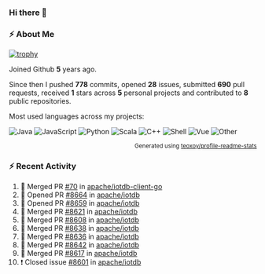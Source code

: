 ### Hi there 👋

### :zap: About Me

[![trophy](https://github-profile-trophy.vercel.app/?username=HTHou&theme=onedark)](https://github.com/ryo-ma/github-profile-trophy)
   
Joined Github **5** years ago.

Since then I pushed **778** commits, opened **28** issues, submitted **690** pull requests, received **1** stars across **5** personal projects and contributed to **8** public repositories.

Most used languages across my projects:

![Java](https://img.shields.io/static/v1?style=flat-square&label=%E2%A0%80&color=555&labelColor=%23b07219&message=Java%EF%B8%B194.4%25)
![JavaScript](https://img.shields.io/static/v1?style=flat-square&label=%E2%A0%80&color=555&labelColor=%23f1e05a&message=JavaScript%EF%B8%B11.4%25)
![Python](https://img.shields.io/static/v1?style=flat-square&label=%E2%A0%80&color=555&labelColor=%233572A5&message=Python%EF%B8%B10.7%25)
![Scala](https://img.shields.io/static/v1?style=flat-square&label=%E2%A0%80&color=555&labelColor=%23c22d40&message=Scala%EF%B8%B10.6%25)
![C++](https://img.shields.io/static/v1?style=flat-square&label=%E2%A0%80&color=555&labelColor=%23f34b7d&message=C%2B%2B%EF%B8%B10.6%25)
![Shell](https://img.shields.io/static/v1?style=flat-square&label=%E2%A0%80&color=555&labelColor=%2389e051&message=Shell%EF%B8%B10.4%25)
![Vue](https://img.shields.io/static/v1?style=flat-square&label=%E2%A0%80&color=555&labelColor=%2341b883&message=Vue%EF%B8%B10.3%25)
![Other](https://img.shields.io/static/v1?style=flat-square&label=%E2%A0%80&color=555&labelColor=%23ededed&message=Other%EF%B8%B11.2%25)

<p align="right"><sub>Generated using <a href="https://github.com/marketplace/actions/profile-readme-stats">teoxoy/profile-readme-stats</a></sub></p>


<!--![](https://github.com/HTHou/HTHou/blob/output/github-contribution-grid-snake.svg)-->

<!--![Haonan Hou's github stats](https://github-readme-stats.vercel.app/api?username=HTHou&count_private=true&show_icons=true&theme=onedark)-->

<!--![Haonan Hou's wakatime stats](https://github-readme-stats.vercel.app/api/wakatime?username=HTHou&layout=compact&theme=onedark)-->

<!--![Top Langs](https://github-readme-stats.vercel.app/api/top-langs/?username=HTHou&theme=onedark&layout=compact)-->

### :zap: Recent Activity
<!--START_SECTION:activity-->
1. 🎉 Merged PR [#70](https://github.com/apache/iotdb-client-go/pull/70) in [apache/iotdb-client-go](https://github.com/apache/iotdb-client-go)
2. 💪 Opened PR [#8664](https://github.com/apache/iotdb/pull/8664) in [apache/iotdb](https://github.com/apache/iotdb)
3. 💪 Opened PR [#8659](https://github.com/apache/iotdb/pull/8659) in [apache/iotdb](https://github.com/apache/iotdb)
4. 🎉 Merged PR [#8621](https://github.com/apache/iotdb/pull/8621) in [apache/iotdb](https://github.com/apache/iotdb)
5. 🎉 Merged PR [#8608](https://github.com/apache/iotdb/pull/8608) in [apache/iotdb](https://github.com/apache/iotdb)
6. 🎉 Merged PR [#8638](https://github.com/apache/iotdb/pull/8638) in [apache/iotdb](https://github.com/apache/iotdb)
7. 🎉 Merged PR [#8636](https://github.com/apache/iotdb/pull/8636) in [apache/iotdb](https://github.com/apache/iotdb)
8. 🎉 Merged PR [#8642](https://github.com/apache/iotdb/pull/8642) in [apache/iotdb](https://github.com/apache/iotdb)
9. 🎉 Merged PR [#8617](https://github.com/apache/iotdb/pull/8617) in [apache/iotdb](https://github.com/apache/iotdb)
10. ❗️ Closed issue [#8601](https://github.com/apache/iotdb/issues/8601) in [apache/iotdb](https://github.com/apache/iotdb)
<!--END_SECTION:activity-->

<!--
**HTHou/HTHou** is a ✨ _special_ ✨ repository because its `README.md` (this file) appears on your GitHub profile.

Here are some ideas to get you started:

- 🔭 I’m currently working on ...
- 🌱 I’m currently learning ...
- 👯 I’m looking to collaborate on ...
- 🤔 I’m looking for help with ...
- 💬 Ask me about ...
- 📫 How to reach me: ...
- 😄 Pronouns: ...
- ⚡ Fun fact: ...
-->
